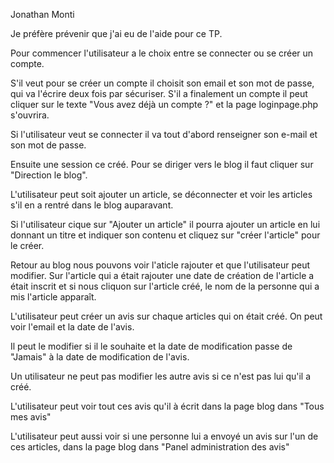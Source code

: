 Jonathan Monti

Je préfère prévenir que j'ai eu de l'aide pour ce TP.

Pour commencer l'utilisateur a le choix entre se connecter ou se créer un compte.

S'il veut pour se créer un compte il choisit son email et son mot de passe, qui va l'écrire deux fois par sécuriser.
S'il a finalement un compte il peut cliquer sur le texte "Vous avez déjà un compte ?" et la page loginpage.php s'ouvrira.

Si l'utilisateur veut se connecter il va tout d'abord renseigner son e-mail et son mot de passe.

Ensuite une session ce créé.
Pour se diriger vers le blog il faut cliquer sur "Direction le blog".

L'utilisateur peut soit ajouter un article, se déconnecter et voir les articles s'il en a rentré dans le blog auparavant.

Si l'utilisateur cique sur "Ajouter un article" il pourra ajouter un article en lui donnant un titre et indiquer son contenu et cliquez sur "créer l'article" pour le créer.

Retour au blog nous pouvons voir l'aticle rajouter et que l'utilisateur peut modifier.
Sur l'article qui a était rajouter une date de création de l'article a était inscrit et si nous cliquon sur l'article créé, le nom de la personne qui a mis l'article apparaît.

L'utilisateur peut créer un avis sur chaque articles qui on était créé.
On peut voir l'email et la date de l'avis.

Il peut le modifier si il le souhaite et la date de modification passe de "Jamais" à la date de modification de l'avis.

Un utilisateur ne peut pas modifier les autre avis si ce n'est pas lui qu'il a créé.

L'utilisateur peut voir tout ces avis qu'il à écrit dans la page blog dans "Tous mes avis"

L'utilisateur peut aussi voir si une personne lui a envoyé un avis sur l'un de ces articles, dans la page blog dans "Panel administration des avis"
